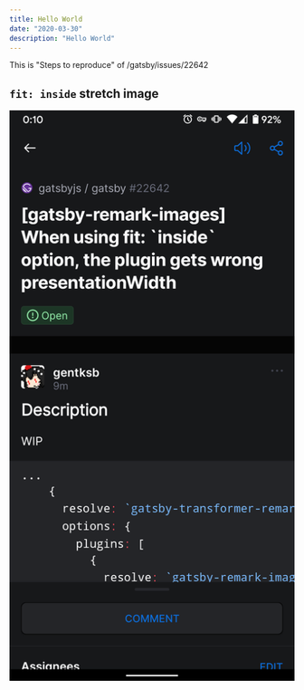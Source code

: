 ```yaml
---
title: Hello World
date: "2020-03-30"
description: "Hello World"
---
```


This is "Steps to reproduce" of /gatsby/issues/22642

## `fit: inside` stretch image

![sample](./sample.png)
